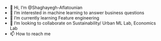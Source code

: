 - 👋 Hi, I’m @Shaghayegh-Aflatounian
- 👀 I’m interested in machine learning to answer business questions
- 🌱 I’m currently learning Feature engineering
- 💞️ I’m looking to collaborate on Sustainability/ Urban ML Lab, Economics Lab
- 📫 How to reach me 

<!---
Shaghayegh-Aflatounian/Shaghayegh-Aflatounian is a ✨ special ✨ repository because its `README.md` (this file) appears on your GitHub profile.
You can click the Preview link to take a look at your changes.
--->
